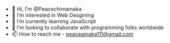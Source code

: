 - 👋 Hi, I’m @Peacechimamaka
- 👀 I’m interested in Web Desgining
- 🌱 I’m currently learning JavaScript
- 💞️ I’m looking to collaborate with programming folks worldwide
- 📫 How to reach me - peaceamaka111@gmail.com

<!---
Peacechimamaka/Peacechimamaka is a ✨ special ✨ repository because its `README.md` (this file) appears on your GitHub profile.
You can click the Preview link to take a look at your changes.
--->
